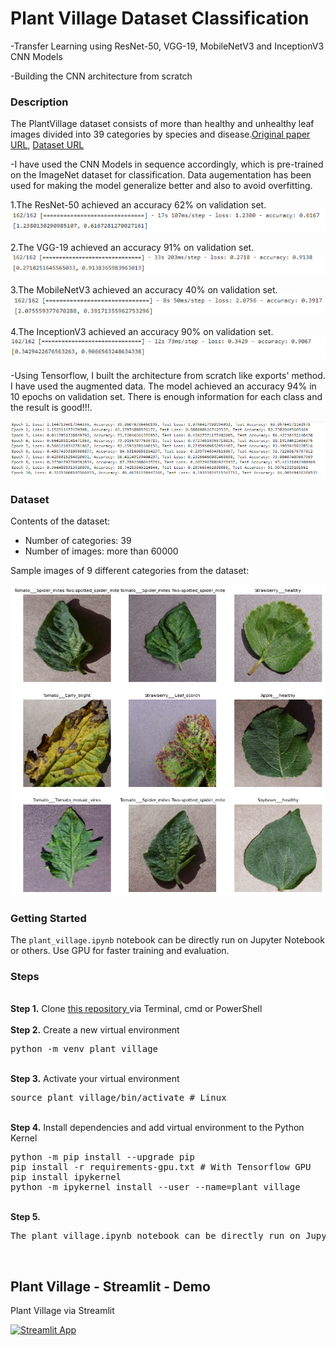 # Plant Village  Dataset Classification
-Transfer Learning using ResNet-50, VGG-19, MobileNetV3 and InceptionV3 CNN Models 

-Building the CNN architecture from scratch

### Description
The PlantVillage dataset consists of more than healthy and unhealthy leaf images divided into 39 categories by species and disease.<a href= "https://arxiv.org/abs/1511.08060">Original paper URL</a>, <a href= "https://data.mendeley.com/datasets/tywbtsjrjv/1">Dataset URL</a>

-I have used the CNN Models in sequence accordingly, which is pre-trained on the ImageNet dataset for classification. Data augementation has been used for making the model generalize better and also to avoid overfitting.

1.The ResNet-50 achieved an accuracy 62% on validation set.
![Images of Plant village](/images/resnet50_evaluate.jpg)

2.The VGG-19 achieved an accuracy 91% on validation set.
![Images of Plant village](/images/vgg19_evaluate.jpg)

3.The MobileNetV3 achieved an accuracy 40% on validation set.
![Images of Plant village](/images/mobilenetV3_evaluate.jpg)

4.The InceptionV3 achieved an accuracy 90% on validation set.
![Images of Plant village](/images/inceptionV3_evaluate.jpg)

-Using Tensorflow, I built the architecture from scratch like exports' method. I have used the augmented data. The model achieved an accuracy 94% in 10 epochs on validation set. There is enough information for each class and the result is good!!!.

![Images of Plant village](/images/scratch.jpg)

### Dataset
Contents of the dataset:
- Number of categories: 39
- Number of images: more than 60000

Sample images of 9 different categories from the dataset:

![Images of Plant village](/images/sample.png)

### Getting Started
The `plant_village.ipynb` notebook can be directly run on Jupyter Notebook or others. Use GPU for faster training and evaluation.

### Steps
<br />
<b>Step 1.</b> Clone <a href= "https://github.com/makhmudjumanazarov/plant_village-tensorflow-dataset.git">this repository </a>
via Terminal, cmd or PowerShell
<br/><br/>
<b>Step 2.</b> Create a new virtual environment 
<pre>
python -m venv plant_village
</pre> 
<br/>
<b>Step 3.</b> Activate your virtual environment
<pre>
source plant_village/bin/activate # Linux
</pre>
<br/>
<b>Step 4.</b> Install dependencies and add virtual environment to the Python Kernel
<pre>
python -m pip install --upgrade pip
pip install -r requirements-gpu.txt # With Tensorflow GPU
pip install ipykernel
python -m ipykernel install --user --name=plant_village
</pre>
<br/>
<b>Step 5.</b> 
<pre>
The plant_village.ipynb notebook can be directly run on Jupyter Notebook
</pre> 
<br/>


## Plant Village - Streamlit - Demo 

Plant Village via Streamlit 

[![Streamlit App](https://static.streamlit.io/badges/streamlit_badge_black_white.svg)](https://share.streamlit.io/makhmudjumanazarov/CIFAR100/main/app.py)
